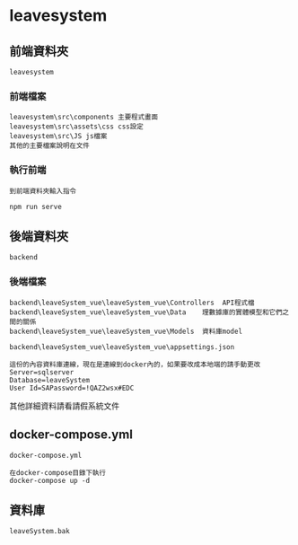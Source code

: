 # leavesystem

## 前端資料夾

```
leavesystem
```

### 前端檔案

```
leavesystem\src\components 主要程式畫面
leavesystem\src\assets\css css設定
leavesystem\src\JS js檔案
其他的主要檔案說明在文件
```

### 執行前端

```
到前端資料夾輸入指令

npm run serve
```

## 後端資料夾

```
backend
```

### 後端檔案

```
backend\leaveSystem_vue\leaveSystem_vue\Controllers  API程式檔
backend\leaveSystem_vue\leaveSystem_vue\Data    理數據庫的實體模型和它們之間的關係
backend\leaveSystem_vue\leaveSystem_vue\Models  資料庫model
```

```
backend\leaveSystem_vue\leaveSystem_vue\appsettings.json

這份的內容資料庫連線，現在是連線到docker內的，如果要改成本地端的請手動更改
Server=sqlserver
Database=leaveSystem
User Id=SAPassword=!QAZ2wsx#EDC
```

其他詳細資料請看請假系統文件

## docker-compose.yml

```
docker-compose.yml

在docker-compose目錄下執行
docker-compose up -d
```

## 資料庫

```
leaveSystem.bak
```
